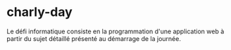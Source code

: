 # charly-day
Le défi informatique consiste en la programmation d'une application web à partir du sujet détaillé présenté au démarrage de la journée.
